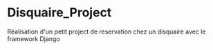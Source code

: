 # Disquaire_Project
Réalisation d'un petit project de reservation chez un disquaire avec le framework Django
